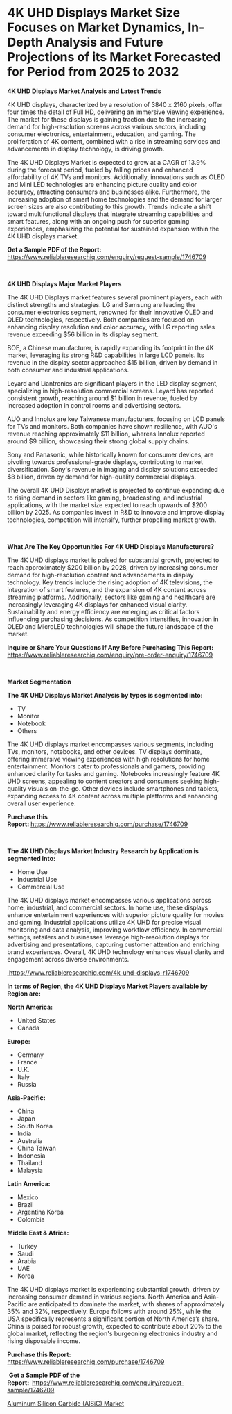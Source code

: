 <p><h1>4K UHD Displays Market Size Focuses on Market Dynamics, In-Depth Analysis and Future Projections of its Market Forecasted for Period from 2025 to 2032</h1></p><p><strong>4K UHD Displays Market Analysis and Latest Trends</strong></p>
<p><p>4K UHD displays, characterized by a resolution of 3840 x 2160 pixels, offer four times the detail of Full HD, delivering an immersive viewing experience. The market for these displays is gaining traction due to the increasing demand for high-resolution screens across various sectors, including consumer electronics, entertainment, education, and gaming. The proliferation of 4K content, combined with a rise in streaming services and advancements in display technology, is driving growth. </p><p>The 4K UHD Displays Market is expected to grow at a CAGR of 13.9% during the forecast period, fueled by falling prices and enhanced affordability of 4K TVs and monitors. Additionally, innovations such as OLED and Mini LED technologies are enhancing picture quality and color accuracy, attracting consumers and businesses alike. Furthermore, the increasing adoption of smart home technologies and the demand for larger screen sizes are also contributing to this growth. Trends indicate a shift toward multifunctional displays that integrate streaming capabilities and smart features, along with an ongoing push for superior gaming experiences, emphasizing the potential for sustained expansion within the 4K UHD displays market.</p></p>
<p><strong>Get a Sample PDF of the Report:&nbsp;</strong> <a href="https://www.reliableresearchiq.com/enquiry/request-sample/1746709?utm_campaign=2247&utm_medium=2&utm_source=Github&utm_content=ia&utm_term=10022025&utm_id=4k-uhd-displays">https://www.reliableresearchiq.com/enquiry/request-sample/1746709</a></p>
<p>&nbsp;</p>
<p><strong>4K UHD Displays Major Market Players</strong></p>
<p><p>The 4K UHD Displays market features several prominent players, each with distinct strengths and strategies. LG and Samsung are leading the consumer electronics segment, renowned for their innovative OLED and QLED technologies, respectively. Both companies are focused on enhancing display resolution and color accuracy, with LG reporting sales revenue exceeding $56 billion in its display segment. </p><p>BOE, a Chinese manufacturer, is rapidly expanding its footprint in the 4K market, leveraging its strong R&D capabilities in large LCD panels. Its revenue in the display sector approached $15 billion, driven by demand in both consumer and industrial applications.</p><p>Leyard and Liantronics are significant players in the LED display segment, specializing in high-resolution commercial screens. Leyard has reported consistent growth, reaching around $1 billion in revenue, fueled by increased adoption in control rooms and advertising sectors. </p><p>AUO and Innolux are key Taiwanese manufacturers, focusing on LCD panels for TVs and monitors. Both companies have shown resilience, with AUO's revenue reaching approximately $11 billion, whereas Innolux reported around $9 billion, showcasing their strong global supply chains.</p><p>Sony and Panasonic, while historically known for consumer devices, are pivoting towards professional-grade displays, contributing to market diversification. Sony's revenue in imaging and display solutions exceeded $8 billion, driven by demand for high-quality commercial displays.</p><p>The overall 4K UHD Displays market is projected to continue expanding due to rising demand in sectors like gaming, broadcasting, and industrial applications, with the market size expected to reach upwards of $200 billion by 2025. As companies invest in R&D to innovate and improve display technologies, competition will intensify, further propelling market growth.</p></p>
<p>&nbsp;</p>
<p><strong>What Are The Key Opportunities For 4K UHD Displays Manufacturers?</strong></p>
<p><p>The 4K UHD displays market is poised for substantial growth, projected to reach approximately $200 billion by 2028, driven by increasing consumer demand for high-resolution content and advancements in display technology. Key trends include the rising adoption of 4K televisions, the integration of smart features, and the expansion of 4K content across streaming platforms. Additionally, sectors like gaming and healthcare are increasingly leveraging 4K displays for enhanced visual clarity. Sustainability and energy efficiency are emerging as critical factors influencing purchasing decisions. As competition intensifies, innovation in OLED and MicroLED technologies will shape the future landscape of the market.</p></p>
<p><strong>Inquire or Share Your Questions If Any Before Purchasing This Report:</strong> <a href="https://www.reliableresearchiq.com/enquiry/pre-order-enquiry/1746709?utm_campaign=2247&utm_medium=2&utm_source=Github&utm_content=ia&utm_term=10022025&utm_id=4k-uhd-displays">https://www.reliableresearchiq.com/enquiry/pre-order-enquiry/1746709</a></p>
<p>&nbsp;</p>
<p><strong>Market Segmentation</strong></p>
<p><strong>The 4K UHD Displays Market Analysis by types is segmented into:</strong></p>
<p><ul><li>TV</li><li>Monitor</li><li>Notebook</li><li>Others</li></ul></p>
<p><p>The 4K UHD displays market encompasses various segments, including TVs, monitors, notebooks, and other devices. TV displays dominate, offering immersive viewing experiences with high resolutions for home entertainment. Monitors cater to professionals and gamers, providing enhanced clarity for tasks and gaming. Notebooks increasingly feature 4K UHD screens, appealing to content creators and consumers seeking high-quality visuals on-the-go. Other devices include smartphones and tablets, expanding access to 4K content across multiple platforms and enhancing overall user experience.</p></p>
<p><strong>Purchase this Report:&nbsp;</strong><a href="https://www.reliableresearchiq.com/purchase/1746709?utm_campaign=2247&utm_medium=2&utm_source=Github&utm_content=ia&utm_term=10022025&utm_id=4k-uhd-displays">https://www.reliableresearchiq.com/purchase/1746709</a></p>
<p>&nbsp;</p>
<p><strong>The 4K UHD Displays Market Industry Research by Application is segmented into:</strong></p>
<p><ul><li>Home Use</li><li>Industrial Use</li><li>Commercial Use</li></ul></p>
<p><p>The 4K UHD displays market encompasses various applications across home, industrial, and commercial sectors. In home use, these displays enhance entertainment experiences with superior picture quality for movies and gaming. Industrial applications utilize 4K UHD for precise visual monitoring and data analysis, improving workflow efficiency. In commercial settings, retailers and businesses leverage high-resolution displays for advertising and presentations, capturing customer attention and enriching brand experiences. Overall, 4K UHD technology enhances visual clarity and engagement across diverse environments.</p></p>
<p><a href="https://www.reliableresearchiq.com/4k-uhd-displays-r1746709?utm_campaign=2247&utm_medium=2&utm_source=Github&utm_content=ia&utm_term=10022025&utm_id=4k-uhd-displays">&nbsp;https://www.reliableresearchiq.com/4k-uhd-displays-r1746709</a></p>
<p><strong>In terms of Region, the 4K UHD Displays Market Players available by Region are:</strong></p>
<p>
    <p> <strong> North America: </strong>
        <ul>
            <li>United States</li>
            <li>Canada</li>
        </ul>
        </p> 
    <p> <strong> Europe: </strong>
        <ul>
            <li>Germany</li>
            <li>France</li>
            <li>U.K.</li>
            <li>Italy</li>
            <li>Russia</li>
        </ul>
        </p> 
    <p> <strong> Asia-Pacific: </strong>
        <ul>
            <li>China</li>
            <li>Japan</li>
            <li>South Korea</li>
            <li>India</li>
            <li>Australia</li>
            <li>China Taiwan</li>
            <li>Indonesia</li>
            <li>Thailand</li>
            <li>Malaysia</li>
        </ul>
        </p> 
    <p> <strong> Latin America: </strong>
        <ul>
            <li>Mexico</li>
            <li>Brazil</li>
            <li>Argentina Korea</li>
            <li>Colombia</li>
        </ul>
        </p> 
    <p> <strong> Middle East & Africa: </strong>
        <ul>
            <li>Turkey</li>
            <li>Saudi</li>
            <li>Arabia</li>
            <li>UAE</li>
            <li>Korea</li>
        </ul>
    </p>
    </p>
<p><p>The 4K UHD displays market is experiencing substantial growth, driven by increasing consumer demand in various regions. North America and Asia-Pacific are anticipated to dominate the market, with shares of approximately 35% and 32%, respectively. Europe follows with around 25%, while the USA specifically represents a significant portion of North America’s share. China is poised for robust growth, expected to contribute about 20% to the global market, reflecting the region's burgeoning electronics industry and rising disposable income.</p></p>
<p><strong>Purchase this Report: </strong><a href="https://www.reliableresearchiq.com/purchase/1746709?utm_campaign=2247&utm_medium=2&utm_source=Github&utm_content=ia&utm_term=10022025&utm_id=4k-uhd-displays">https://www.reliableresearchiq.com/purchase/1746709</a></p>
<p>&nbsp;<strong>Get a Sample PDF of the Report:&nbsp;&nbsp;</strong><a href="https://www.reliableresearchiq.com/enquiry/request-sample/1746709?utm_campaign=2247&utm_medium=2&utm_source=Github&utm_content=ia&utm_term=10022025&utm_id=4k-uhd-displays">https://www.reliableresearchiq.com/enquiry/request-sample/1746709</a></p>
<p><strong></strong></p>
<p><p><a href="https://github.com/bensemilia864/Market-Research-Report-List-1/blob/main/aluminum-silicon-carbide-alsic-market.md?utm_campaign=2247&utm_medium=2&utm_source=Github&utm_content=ia&utm_term=10022025&utm_id=4k-uhd-displays">Aluminum Silicon Carbide (AlSiC) Market</a></p></p>